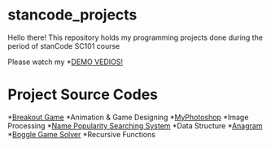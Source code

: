 # stancode_projects
Hello there!
This repository holds my programming projects done during the period of stanCode SC101 course

Please watch my *[DEMO VEDIOS!](https://www.youtube.com/watch?v=G06DEvlyips&list=PLljjNbU-a_jxwb-gNTb7I-GwQhTiL5qSr&index=3)

# Project Source Codes
*[Breakout Game](https://github.com/JochenMa/stancode_projects/blob/main/stancode_projects/breakout_game/breakout.py)
 *Animation & Game Designing
*[MyPhotoshop](https://github.com/JochenMa/stancode_projects/blob/main/stancode_projects/photoshop/stanCodoshop.py)
  *Image Processing
*[Name Popularity Searching System](https://github.com/JochenMa/stancode_projects/blob/main/stancode_projects/babyname/babygraphics.py)
  *Data Structure
*[Anagram](https://github.com/JochenMa/stancode_projects/blob/main/stancode_projects/anagram/anagram.py)
*[Boggle Game Solver](https://github.com/JochenMa/stancode_projects/blob/main/stancode_projects/boggle/boggle.py)
  *Recursive Functions

